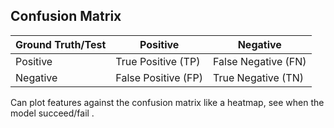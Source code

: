 ## Confusion Matrix
|Ground Truth/Test  | Positive           | Negative            |
|-------------------|--------------------|---------------------|
|Positive           | True Positive (TP) | False Negative (FN) |
|Negative           | False Positive (FP)| True Negative (TN)  |

Can plot features against the confusion matrix like a heatmap, see when the model succeed/fail . 
